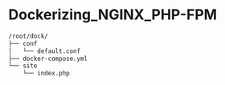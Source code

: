 # Dockerizing_NGINX_PHP-FPM


```sh
/root/dock/
├── conf
│   └── default.conf
├── docker-compose.yml
└── site
    └── index.php
```
